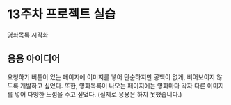 # 13주차 프로젝트 실습
영화목록 시각화

## 응용 아이디어
요청하기 버튼이 있는 페이지에 이미지를 넣어 단순하지만 공백이 없게, 비어보이지 않도록 개발하고 싶었다.
또한, 영화목록이 나오는 페이지에는 영화마다 각자 다른 이미지를 넣어 다양한 느낌을 주고 싶었다.
(실제로 응용은 하지 못했습니다.)

